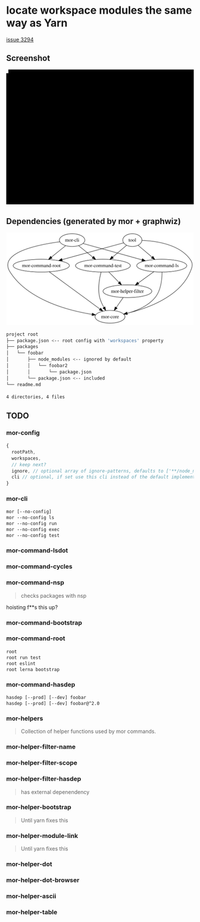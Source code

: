 # locate workspace modules the same way as Yarn
[issue 3294](https://github.com/yarnpkg/yarn/issues/3294)

## Screenshot
![](doc/screenshot.gif)

## Dependencies (generated by mor + graphwiz)
![](doc/dependencies.svg)


```sh
project root
├── package.json <-- root config with 'workspaces' property
├── packages
│   └── foobar
│       ├── node_modules <-- ignored by default
│       │   └── foobar2
│       │       └── package.json
│       └── package.json <-- included
└── readme.md

4 directories, 4 files
```

## TODO
### mor-config
```js
{
  rootPath,
  workspaces,
  // keep next?
  ignore, // optional array of ignore-patterns, defaults to ['**/node_modules/*']
  cli // optional, if set use this cli instead of the default implementation
}
```

### mor-cli
```
mor [--no-config]
mor --no-config ls
mor --no-config run
mor --no-config exec
mor --no-config test
```
### mor-command-lsdot
### mor-command-cycles
### mor-command-nsp
> checks packages with nsp

hoisting f**s this up?
### mor-command-bootstrap
### mor-command-root
```
root
root run test
root eslint
root lerna bootstrap
```

### mor-command-hasdep
```
hasdep [--prod] [--dev] foobar
hasdep [--prod] [--dev] foobar@^2.0
```

### mor-helpers
> Collection of helper functions used by mor commands.

### mor-helper-filter-name
### mor-helper-filter-scope
### mor-helper-filter-hasdep
> has external depenendency

### mor-helper-bootstrap
> Until yarn fixes this
### mor-helper-module-link
> Until yarn fixes this
### mor-helper-dot
### mor-helper-dot-browser
### mor-helper-ascii
### mor-helper-table
